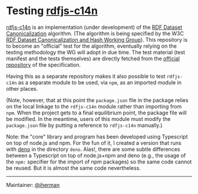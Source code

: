 # Testing [rdfjs-c14n](https://github.com/iherman/rdfjs-c14n)

[rdfjs-c14n](https://github.com/iherman/rdfjs-c14n) is an implementation (under development) of the [RDF Dataset Canonicalization](https://www.w3.org/TR/rdf-canon/) algorithm. (The algorithm is being specified by the W3C [RDF Dataset Canonicalization and Hash Working Group](https://www.w3.org/groups/wg/rch)). This repository is to become an "official" test for the algorithm, eventually relying on the testing methodology the WG will adopt in due time. The test material (test manifest and the tests themselves) are directly fetched from the [official repository](https://github.com/w3c/rdf-canon/) of the specification.

Having this as a separate repository makes it also possible to test `rdfjs-c14n` as a separate module to be used, via `npm`, as an imported module in other places. 

(Note, however, that at this point the `package.json` file in the package relies on the local linkage to the `rdfjs-c14n` module rather than importing from `npm`. When the project gets to a final equilibrium point, the package file will be modified. In the meantime, users of this module must modify the `package.json` file by putting a reference to `rdfjs-c14n` manually.)

Note: the "core" library and program has been developed using Typescript on top of node.js and npm. For the fun of it, I created a version that runs with [deno](deno.land) in the directory `deno`. Alas!, there are some subtle differences between a Typescript on top of node.js+npm and deno (e.g., the usage of the `npm:` specifier for the import of npm packages) so the same code cannot be reused. But it is almost the same code nevertheless.

---
Maintainer: [@iherman](https://github.com/iherman)
